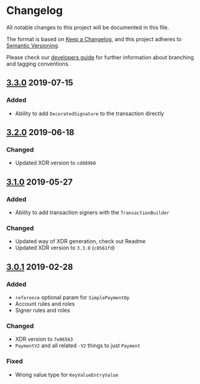 # Changelog
All notable changes to this project will be documented in this file.

The format is based on [Keep a Changelog](https://keepachangelog.com/en/1.0.0/),
and this project adheres to [Semantic Versioning](https://semver.org/spec/v2.0.0.html).

Please check our [developers guide](https://gitlab.com/tokend/developers-guide)
for further information about branching and tagging conventions.

## [3.3.0] 2019-07-15

### Added
- Ability to add `DecoratedSignature` to the transaction directly

## [3.2.0] 2019-06-18

### Changed
- Updated XDR version to `cd889b0`

## [3.1.0] 2019-05-27

### Added
- Ability to add transaction signers with the `TransactionBuilder`

### Changed
- Updated way of XDR generation, check out Readme
- Updated XDR version to `3.3.0` (`c8561fd`)

## [3.0.1] 2019-02-28

### Added
- `reference` optional param for `SimplePaymentOp`
- Account rules and roles
- Signer rules and roles

### Changed
- XDR version to `7e06563`
- `PaymentV2` and all related `-V2` things to just `Payment`

### Fixed
- Wrong value type for `KeyValueEntryValue`

[3.0.1]: https://github.com/tokend/kotlin-wallet/compare/1.0.13...3.0.1
[3.1.0]: https://github.com/tokend/kotlin-wallet/compare/3.0.1...3.1.0
[3.2.0]: https://github.com/tokend/kotlin-wallet/compare/3.1.0...3.2.0
[3.3.0]: https://github.com/tokend/kotlin-wallet/compare/3.2.0...3.3.0
[Unreleased]: https://github.com/tokend/kotlin-wallet/compare/3.3.0...HEAD

